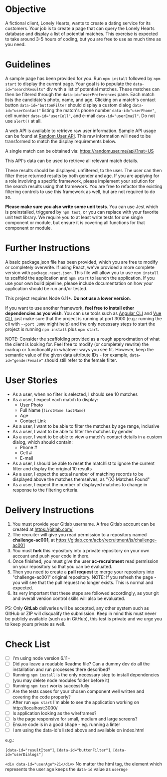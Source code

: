 Objective
=========
A fictional client, Lonely Hearts, wants to create a dating service for its customers. Your job is to create a page that can query the Lonely Hearts database and display a list of potential matches. This exercise is expected to take around 3-5 hours of coding, but you are free to use as much time as you need.

Guidelines
=========
A sample page has been provided for you. Run `npm install` followed by `npm start` to display the current page. Your goal is to populate the `data-id="searchResults"` div with a list of potential matches.
These matches can then be filtered through the `data-id="userPreferences` pane.
Each match lists the candidate's photo, name, and age.
Clicking on a match's contact button `data-id="buttonFilter` should display a custom dialog `data-id="userContact"` listing the match's phone number `data-id="userPhone"`, cell number `data-id="userCell"`, and e-mail `data-id="userEmail"`. Do not use `alert()` at all.

A web API is available to retrieve raw user information. Sample API usage can be found at [Random User API](https://randomuser.me/documentation#howto).
This raw information will need to be transformed to match the display requirements below.

A single match can be obtained via: <https://randomuser.me/api/?nat=US>

This API's data can be used to retrieve all relevant match details.

These results should be displayed, unfiltered, to the user. The user can then filter these returned results by both gender and age.
If you are applying for a role involving a specific framework, please implement your solution for the search results using that framework.
You are free to refactor the existing filtering controls to use this framework as well, but are not required to do so.

**Please make sure you also write some unit tests**. You can use Jest which is preinstalled, triggered by `npm test`, or you can replace with your favorite unit test library. We require you to at least write tests for one single component or module, but ensure it is covering all functions for that component or module.

Further Instructions
===================
A basic package.json file has been provided, which you are free to modify or completely overwrite. If using React, we've provided a more complete version with `package.react.json`. This file will allow you to use `npm install` to scaffold the application and `npm start` to launch the application. If you use your own build pipeline, please include documentation on how your application should be run and/or tested.

This project requires Node 6.11+. **Do not use a lower version**.

If you want to use another framework, **feel free to install other dependencies as you wish**. You can use tools such as [Angular CLI](https://cli.angular.io/) and [Vue CLI](https://github.com/vuejs/vue-cli), just make sure that the project is running at port 3000 (e.g.: running the cli with `--port 3000` might help) and the only necessary steps to start the project is running `npm install` plus `npm start`.

NOTE: Consider the scaffolding provided as a rough approximation of what the client is looking for. Feel free to modify (or completely rewrite) the markup or functionality in whatever ways you see fit. However, keep the semantic value of the given data attribute IDs - for example, `data-id="genderFemale"` should still refer to the female filter.

User Stories
============
* As a user, when no filter is selected, I should see 10 matches
* As a user, I expect each match to display:
    * User Photo
    * Full Name (`firstName lastName`)
    * Age
    * Contact Link
* As a user, I want to be able to filter the matches by age range, inclusive
* As a user, I want to be able to filter the matches by gender
* As a user, I want to be able to view a match's contact details in a custom dialog, which should contain:
    * Phone #
    * Cell #
    * E-mail
* As a user, I should be able to reset the matchlist to ignore the current filter and display the original 10 results
* As a user, I expect the actual number of matching records to be displayed above the matches themselves, as "{X} Matches Found"
* As a user, I expect the number of displayed matches to change in response to the filtering criteria.


Delivery Instructions
=====================

1. You must provide your Gitlab username. A free Gitlab account can be created at https://gitlab.com/
1. The recruiter will give you read permission to a repository named **challenge-ac001**, at https://gitlab.com/acbr/recruitment/js/challenge-ac001
1. You must **fork** this repository into a private repository on your own account and push your code in there.
1. Once finished, you must give the user **ac-recruitment** read permission on your repository so that you can be evaluated. 
1. Then you need to create a **pull request** to merge your repository into "challenge-ac001" original repository.
    NOTE: If you refresh the page - you will see that the pull request no longer exists. This is normal and expected.
1. Its very important that these steps are followed accordingly, as your git and overall version control skills will also be evaluated.

PS: Only **GitLab** deliveries will be accepted, any other system such as GitHub or ZIP will disqualify the submission. Keep in mind this must never be publicly available (such as in GitHub), this test is private and we urge you to keep yours private as well.

Check List
=====================
- [ ] I'm using node version 6.11+
- [ ] Did you leave a readable Readme file? Can a dummy dev do all the installation and run processes there described?
- [ ] Running `npm install` is the only necessary step to install dependencies (you may delete node modules folder before it)
- [ ] Running `npm test` works successfully
- [ ] Are the tests cases for your chosen component well written and covering the code properly?
- [ ] After run `npm start` I'm able to see the application working on http://localhost:3000/
- [ ] Is application looking as the wireframes?
- [ ] Is the page responsive for small, medium and large screens? 
- [ ] Ensure code is in a good shape - eg. running a linter 
- [ ] I am using the data-id's listed above and available on index.html

e.g.:

`[data-id="resultItem"]`, `[data-id="buttonFilter"]`, `[data-id="userDialogs"]`

`<div data-id="userAge">21</div>` No matter the html tag, the element which represents the user age keeps the `data-id` value as `userAge` 
